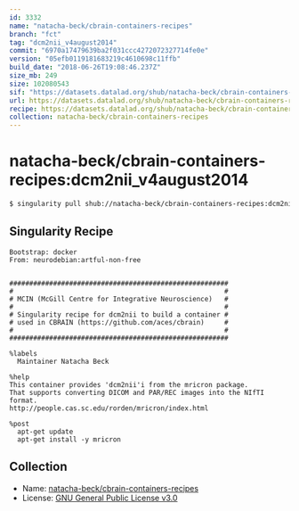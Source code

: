 ```yaml
---
id: 3332
name: "natacha-beck/cbrain-containers-recipes"
branch: "fct"
tag: "dcm2nii_v4august2014"
commit: "6970a17479639ba2f031ccc4272072327714fe0e"
version: "05efb0119181683219c4610698c11ffb"
build_date: "2018-06-26T19:08:46.237Z"
size_mb: 249
size: 102080543
sif: "https://datasets.datalad.org/shub/natacha-beck/cbrain-containers-recipes/dcm2nii_v4august2014/2018-06-26-6970a174-05efb011/05efb0119181683219c4610698c11ffb.simg"
url: https://datasets.datalad.org/shub/natacha-beck/cbrain-containers-recipes/dcm2nii_v4august2014/2018-06-26-6970a174-05efb011/
recipe: https://datasets.datalad.org/shub/natacha-beck/cbrain-containers-recipes/dcm2nii_v4august2014/2018-06-26-6970a174-05efb011/Singularity
collection: natacha-beck/cbrain-containers-recipes
---
```


# natacha-beck/cbrain-containers-recipes:dcm2nii_v4august2014

```bash
$ singularity pull shub://natacha-beck/cbrain-containers-recipes:dcm2nii_v4august2014
```

## Singularity Recipe

```singularity
Bootstrap: docker
From: neurodebian:artful-non-free


#######################################################
#                                                     #
# MCIN (McGill Centre for Integrative Neuroscience)   #
#                                                     #
# Singularity recipe for dcm2nii to build a container #
# used in CBRAIN (https://github.com/aces/cbrain)     #
#                                                     #
#######################################################

%labels
  Maintainer Natacha Beck

%help
This container provides 'dcm2nii'i from the mricron package.
That supports converting DICOM and PAR/REC images into the NIfTI format. 
http://people.cas.sc.edu/rorden/mricron/index.html  

%post
  apt-get update
  apt-get install -y mricron
```

## Collection

 - Name: [natacha-beck/cbrain-containers-recipes](https://github.com/natacha-beck/cbrain-containers-recipes)
 - License: [GNU General Public License v3.0](https://api.github.com/licenses/gpl-3.0)

